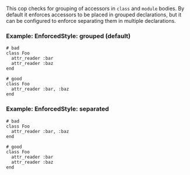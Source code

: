 This cop checks for grouping of accessors in `class` and `module` bodies.
By default it enforces accessors to be placed in grouped declarations,
but it can be configured to enforce separating them in multiple declarations.

### Example: EnforcedStyle: grouped (default)
    # bad
    class Foo
      attr_reader :bar
      attr_reader :baz
    end

    # good
    class Foo
      attr_reader :bar, :baz
    end

### Example: EnforcedStyle: separated
    # bad
    class Foo
      attr_reader :bar, :baz
    end

    # good
    class Foo
      attr_reader :bar
      attr_reader :baz
    end
